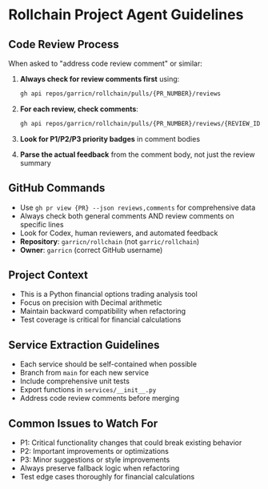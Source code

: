 # Rollchain Project Agent Guidelines

## Code Review Process
When asked to "address code review comment" or similar:

1. **Always check for review comments first** using:
   ```bash
   gh api repos/garricn/rollchain/pulls/{PR_NUMBER}/reviews
   ```

2. **For each review, check comments**:
   ```bash
   gh api repos/garricn/rollchain/pulls/{PR_NUMBER}/reviews/{REVIEW_ID}/comments
   ```

3. **Look for P1/P2/P3 priority badges** in comment bodies

4. **Parse the actual feedback** from the comment body, not just the review summary

## GitHub Commands
- Use `gh pr view {PR} --json reviews,comments` for comprehensive data
- Always check both general comments AND review comments on specific lines
- Look for Codex, human reviewers, and automated feedback
- **Repository**: `garricn/rollchain` (not `garric/rollchain`)
- **Owner**: `garricn` (correct GitHub username)

## Project Context
- This is a Python financial options trading analysis tool
- Focus on precision with Decimal arithmetic
- Maintain backward compatibility when refactoring
- Test coverage is critical for financial calculations

## Service Extraction Guidelines
- Each service should be self-contained when possible
- Branch from `main` for each new service
- Include comprehensive unit tests
- Export functions in `services/__init__.py`
- Address code review comments before merging

## Common Issues to Watch For
- P1: Critical functionality changes that could break existing behavior
- P2: Important improvements or optimizations
- P3: Minor suggestions or style improvements
- Always preserve fallback logic when refactoring
- Test edge cases thoroughly for financial calculations
